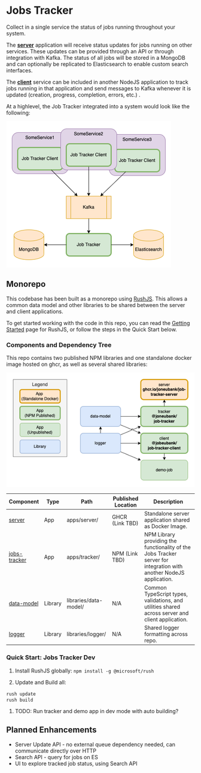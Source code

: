 # Jobs Tracker

Collect in a single service the status of jobs running throughout your system.

The **[server](apps/server)** application will receive status updates for jobs running on other services. These updates can be provided through an API or through integration with Kafka. The status of all jobs will be stored in a MongoDB and can optionally be replicated to Elasticsearch to enable custom search interfaces.

The **[client](apps/client)** service can be included in another NodeJS application to track jobs running in that application and send messages to Kafka whenever it is updated (creation, progress, completion, errors, etc.) .

At a highlevel, the Job Tracker integrated into a system would look like the following:

![Job Tracker in Service Architecture Diagram](resources/Application%20Summary.png)

## Monorepo

This codebase has been built as a monorepo using [RushJS](https://rushjs.io/). This allows a common data model and other libraries to be shared between the server and client applications.

To get started working with the code in this repo, you can read the [Getting Started](https://rushjs.io/pages/intro/get_started/) page for RushJS, or follow the steps in the Quick Start below.

### Components and Dependency Tree

This repo contains two published NPM libraries and one standalone docker image hosted on ghcr, as well as several shared libraries:

![Job Tracker Monorepo Dependency Tree](resources/MonoRepo%20Dependency%20Tree.png)

| Component | Type | Path | Published Location | Description |
| --------- | ---- | ---- | ------------------ | ----------- |
| [server](libraries/server/) | App | apps/server/ | GHCR (Link TBD) | Standalone server application shared as Docker Image.
| [jobs-tracker](libraries/server/) | App | apps/tracker/ | NPM (Link TBD) | NPM Library providing the functionality of the Jobs Tracker server for integration with another NodeJS application.
| [data-model](libraries/data-model/) | Library | libraries/data-model/ | N/A | Common TypeScript types, validations, and utilities shared across server and client application.
| [logger](libraries/logger/)         | Library | libraries/logger/     | N/A | Shared logger formatting across repo.

### Quick Start: Jobs Tracker Dev

1. Install RushJS globally: `npm install -g @microsoft/rush`

1. Update and Build all:
```
rush update
rush build
```

1. TODO: Run tracker and demo app in dev mode with auto building?

## Planned Enhancements

- Server Update API - no external queue dependency needed, can communicate directly over HTTP
- Search API - query for jobs on ES
- UI to explore tracked job status, using Search API
